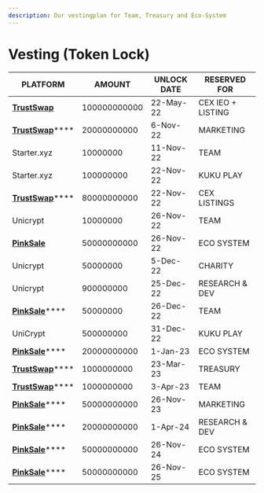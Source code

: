 ```yaml
---
description: Our vestingplan for Team, Treasury and Eco-System
---
```


# Vesting (Token Lock)

| PLATFORM                                                                                                                         | AMOUNT       | UNLOCK DATE | RESERVED FOR      |
| -------------------------------------------------------------------------------------------------------------------------------- | ------------ | ----------- | ----------------- |
| ****[**TrustSwap**](https://www.team.finance/view-coin/0x84Fd7CC4Cd689fC021eE3D00759B6D255269D538?name=Pankuku\&symbol=KUKU)**** | 100000000000 | 22-May-22   | CEX IEO + LISTING |
| [**TrustSwap**](https://www.team.finance/view-coin/0x84Fd7CC4Cd689fC021eE3D00759B6D255269D538?name=Pankuku\&symbol=KUKU)****     | 20000000000  | 6-Nov-22    | MARKETING         |
| Starter.xyz                                                                                                                      | 10000000     | 11-Nov-22   | TEAM              |
| Starter.xyz                                                                                                                      | 100000000    | 22-Nov-22   | KUKU PLAY         |
| [**TrustSwap**](https://www.team.finance/view-coin/0x84Fd7CC4Cd689fC021eE3D00759B6D255269D538?name=Pankuku\&symbol=KUKU)****     | 80000000000  | 22-Nov-22   | CEX LISTINGS      |
| Unicrypt                                                                                                                         | 10000000     | 26-Nov-22   | TEAM              |
| ****[**PinkSale**](https://www.pinksale.finance/#/pinklock/detail/0x84Fd7CC4Cd689fC021eE3D00759B6D255269D538?chain=BSC)****      | 50000000000  | 26-Nov-22   | ECO SYSTEM        |
| Unicrypt                                                                                                                         | 50000000     | 5-Dec-22    | CHARITY           |
| Unicrypt                                                                                                                         | 900000000    | 25-Dec-22   | RESEARCH & DEV    |
| [**PinkSale**](https://www.pinksale.finance/#/pinklock/detail/0x84Fd7CC4Cd689fC021eE3D00759B6D255269D538?chain=BSC)****          | 50000000     | 26-Dec-22   | TEAM              |
| UniCrypt                                                                                                                         | 500000000    | 31-Dec-22   | KUKU PLAY         |
| [**PinkSale**](https://www.pinksale.finance/#/pinklock/detail/0x84Fd7CC4Cd689fC021eE3D00759B6D255269D538?chain=BSC)****          | 20000000000  | 1-Jan-23    | ECO SYSTEM        |
| [**TrustSwap**](https://www.team.finance/view-coin/0x84Fd7CC4Cd689fC021eE3D00759B6D255269D538?name=Pankuku\&symbol=KUKU)****     | 1000000000   | 23-Mar-23   | TREASURY          |
| [**TrustSwap**](https://www.team.finance/view-coin/0x84Fd7CC4Cd689fC021eE3D00759B6D255269D538?name=Pankuku\&symbol=KUKU)****     | 1000000000   | 3-Apr-23    | TEAM              |
| [**PinkSale**](https://www.pinksale.finance/#/pinklock/detail/0x84Fd7CC4Cd689fC021eE3D00759B6D255269D538?chain=BSC)****          | 50000000000  | 26-Nov-23   | MARKETING         |
| [**PinkSale**](https://www.pinksale.finance/#/pinklock/detail/0x84Fd7CC4Cd689fC021eE3D00759B6D255269D538?chain=BSC)****          | 20000000000  | 1-Apr-24    | RESEARCH & DEV    |
| [**PinkSale**](https://www.pinksale.finance/#/pinklock/detail/0x84Fd7CC4Cd689fC021eE3D00759B6D255269D538?chain=BSC)****          | 50000000000  | 26-Nov-24   | ECO SYSTEM        |
| [**PinkSale**](https://www.pinksale.finance/#/pinklock/detail/0x84Fd7CC4Cd689fC021eE3D00759B6D255269D538?chain=BSC)****          | 50000000000  | 26-Nov-25   | ECO SYSTEM        |

